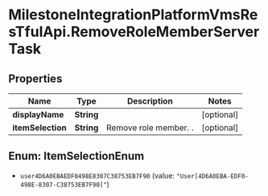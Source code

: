 # MilestoneIntegrationPlatformVmsResTfulApi.RemoveRoleMemberServerTask

## Properties
Name | Type | Description | Notes
------------ | ------------- | ------------- | -------------
**displayName** | **String** |  | [optional] 
**itemSelection** | **String** | Remove role member. . | [optional] 

<a name="ItemSelectionEnum"></a>
## Enum: ItemSelectionEnum

* `user4D6A0EBAEDF0498E8307C38753EB7F90` (value: `"User[4D6A0EBA-EDF0-498E-8307-C38753EB7F90]"`)

